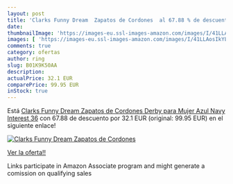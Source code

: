 ```yaml
---
layout: post
title: 'Clarks Funny Dream  Zapatos de Cordones  al 67.88 % de descuento'
date: 
thumbnailImage: 'https://images-eu.ssl-images-amazon.com/images/I/41LLAosIkYL._SL200_.jpg'
images: [ 'https://images-eu.ssl-images-amazon.com/images/I/41LLAosIkYL._SL200_.jpg' ]
comments: true
category: ofertas
author: ring
slug: B01K9K50AA
description:
actualPrice: 32.1 EUR
comparePrice: 99.95 EUR
inStock: true
---
```


Está [Clarks Funny Dream  Zapatos de Cordones Derby para Mujer  Azul  Navy Interest   36](https://www.amazon.es/dp/B01K9K50AA/?tag=tolees-21) con 67.88 de descuento por 32.1 EUR (original: 99.95 EUR) en el siguiente enlace!

[![Clarks Funny Dream  Zapatos de Cordones ](https://images-eu.ssl-images-amazon.com/images/I/41LLAosIkYL._SL200_.jpg)](https://www.amazon.es/dp/B01K9K50AA/?tag=tolees-21)

[Ver la oferta!!](https://www.amazon.es/dp/B01K9K50AA/?tag=tolees-21)

Links participate in Amazon Associate program and might generate a comission on qualifying sales



